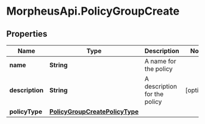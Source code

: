 # MorpheusApi.PolicyGroupCreate

## Properties

Name | Type | Description | Notes
------------ | ------------- | ------------- | -------------
**name** | **String** | A name for the policy | 
**description** | **String** | A description for the policy | [optional] 
**policyType** | [**PolicyGroupCreatePolicyType**](PolicyGroupCreatePolicyType.md) |  | 


